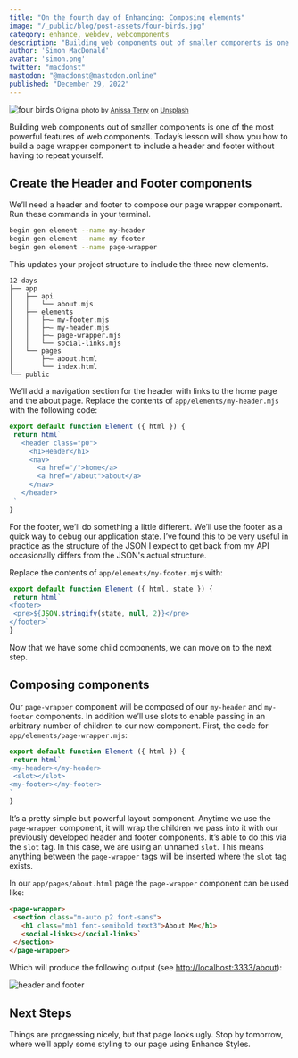 ```yaml
---
title: "On the fourth day of Enhancing: Composing elements"
image: "/_public/blog/post-assets/four-birds.jpg"
category: enhance, webdev, webcomponents
description: "Building web components out of smaller components is one of the most powerful features of web components."
author: 'Simon MacDonald'
avatar: 'simon.png'
twitter: "macdonst"
mastodon: "@macdonst@mastodon.online"
published: "December 29, 2022"
---
```


![four birds](/_public/blog/post-assets/four-birds.jpg)
<small>Original photo by [Anissa Terry](https://unsplash.com/@nissat) on [Unsplash](https://unsplash.com/s/photos/four-birds)
</small>

Building web components out of smaller components is one of the most powerful features of web components. Today’s lesson will show you how to build a page wrapper component to include a header and footer without having to repeat yourself.

## Create the Header and Footer components

We’ll need a header and footer to compose our page wrapper component. Run these commands in your terminal.

```bash
begin gen element --name my-header
begin gen element --name my-footer
begin gen element --name page-wrapper
```

This updates your project structure to include the three new elements.

```
12-days
├── app
│   ├── api
│   │   └── about.mjs
│   ├── elements
│   │   ├─– my-footer.mjs
│   │   ├─– my-header.mjs
│   │   ├─– page-wrapper.mjs
│   │   └── social-links.mjs
│   └── pages
│       ├─– about.html
│       └── index.html
└── public
```

We’ll add a navigation section for the header with links to the home page and the about page. Replace the contents of `app/elements/my-header.mjs` with the following code:

```javascript
export default function Element ({ html }) {
 return html`
   <header class="p0">
     <h1>Header</h1>
     <nav>
       <a href="/">home</a>
       <a href="/about">about</a>
     </nav>
   </header>
 `
}
```


For the footer, we’ll do something a little different. We’ll use the footer as a quick way to debug our application state. I’ve found this to be very useful in practice as the structure of the JSON I expect to get back from my API occasionally differs from the JSON's actual structure.

Replace the contents of `app/elements/my-footer.mjs` with:

```javascript
export default function Element ({ html, state }) {
 return html`
<footer>
 <pre>${JSON.stringify(state, null, 2)}</pre>
</footer>`
}
```


Now that we have some child components, we can move on to the next step.


## Composing components

Our `page-wrapper` component will be composed of our `my-header` and `my-footer` components. In addition we’ll use slots to enable passing in an arbitrary number of children to our new component. First, the code for `app/elements/page-wrapper.mjs`:


```javascript
export default function Element ({ html }) {
 return html`
<my-header></my-header>
 <slot></slot>
<my-footer></my-footer>
`
}
```

It’s a pretty simple but powerful layout component. Anytime we use the `page-wrapper` component, it will wrap the children we pass into it with our previously developed header and footer components. It’s able to do this via the `slot` tag. In this case, we are using an unnamed `slot`. This means anything between the `page-wrapper` tags will be inserted where the `slot` tag exists.

In our `app/pages/about.html` page the `page-wrapper` component can be used like:

```html
<page-wrapper>
 <section class="m-auto p2 font-sans">
   <h1 class="mb1 font-semibold text3">About Me</h1>
   <social-links></social-links>`
 </section>
</page-wrapper>
```

Which will produce the following output (see [http://localhost:3333/about](http://localhost:3333/about)):

![header and footer](/_public/blog/post-assets/12-days/header-footer.png)

## Next Steps

Things are progressing nicely, but that page looks ugly. Stop by tomorrow, where we’ll apply some styling to our page using Enhance Styles.
